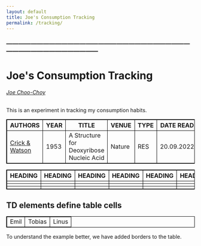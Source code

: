 ```yaml
---
layout: default
title: Joe's Consumption Tracking
permalink: /tracking/
---
```

<!-- <h1 class="mt-5" itemprop="name headline">{{ page.title | escape }}</h1> -->
<!-- <a href="#test_linked_text">Test link.</a> -->

### —————————————————————————————————————————————
# Joe's Consumption Tracking
<i><a href="https://jchooch.github.io/"> Joe Choo-Choy </a></i>
<br>
<br>

This is an experiment in tracking my consumption habits.

| AUTHORS | YEAR | TITLE | VENUE | TYPE | DATE READ | RATING/5 | NOTES |
| ------- | --- | ---------- | ----- | --- | ---- | ---- | -------- |
| [Crick & Watson](https://dosequis.colorado.edu/Courses/MethodsLogic/papers/WatsonCrick1953.pdf) | 1953 | A Structure for Deoxyribose Nucleic Acid | Nature | RES | 20.09.2022 | 5 | ... |


| HEADING  |  HEADING |  HEADING |  HEADING |  HEADING |  HEADING | HEADING  |  HEADING |
|---|---|---|---|---|---|---|---|
|   |   |   |   |   |   |   |   |
|   |   |   |   |   |   |   |   |
|   |   |   |   |   |   |   |   |


<html>
<style>
table, th, td {
  border:1px solid black;
}
</style>
<body>

<h2>TD elements define table cells</h2>

<table style="width:100%">
  <tr>
    <td>Emil</td>
    <td>Tobias</td>
    <td>Linus</td>
  </tr>
</table>

<p>To understand the example better, we have added borders to the table.</p>

</body>
</html>